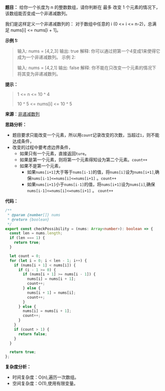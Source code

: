**题目：** 给你一个长度为 n 的整数数组，请你判断在 最多 改变 1 个元素的情况下，该数组能否变成一个非递减数列。

我们是这样定义一个非递减数列的： 对于数组中任意的 i (0 <= i <= n-2)，总满足 nums[i] <= nums[i + 1]。

**示例 1:**

> 输入: nums = [4,2,3]
> 输出: true
> 解释: 你可以通过把第一个4变成1来使得它成为一个非递减数列。
> 示例 2:
>
> 输入: nums = [4,2,1]
> 输出: false
> 解释: 你不能在只改变一个元素的情况下将其变为非递减数列。

**提示：**

> 1 <= n <= 10 ^ 4
>
> 10 ^ 5 <= nums[i] <= 10 ^ 5

**来源**：[非递减数列](https://leetcode-cn.com/problems/non-decreasing-array)

**思路分析：**

- 题目要求只能改变一个元素，所以用`count`记录改变的次数，当超过`1`，则不能达成条件，
- 改变的过程中要考虑边界条件，
  - 如果只有一个元素，直接返回`ture`。
  - 如果是第一个元素，则将第一个元素得知设为第二个元素。`count++`
  - 如果不是第一个元素，
    - 如果`nums[i+1]`大于等于`nums[i-1]`的值，将`nums[i]`设为`nums[i+1]`,确保`nums[i-1]<=nums[i]<=nums[i+1]` 。`count++`
    - 如果`nums[i+1]`小于`nums[i-1]`的值，将`nums[i+1]`设为`nums[i]`,确保`nums[i-1]<=nums[i]<=nums[i+1]` 。 `count++`

**代码：**
```typescript
/**
 * @param {number[]} nums
 * @return {boolean}
 */
export const checkPossibility = (nums: Array<number>): boolean => {
  const len = nums.length;
  if (len === 1) {
    return true;
  }

  let count = 0;
  for (let i = 0; i < len - 1; i++) {
    if (nums[i + 1] < nums[i]) {
      if (i - 1 >= 0) {
        if (nums[i + 1] >= nums[i - 1]) {
          nums[i] = nums[i + 1];
          count++;
        } else {
          nums[i + 1] = nums[i];
          count++;
        }
      } else {
        nums[i] = nums[i + 1];
        count++;
      }
    }
    if (count > 1) {
      return false;
    }
  }

  return true;
};
```

**复杂度分析：**
- 时间复杂度：O(n),遍历一次数组。
- 空间复杂度：O(1),使用有限变量。